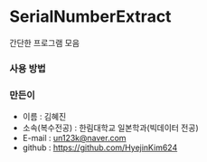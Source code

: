 # SerialNumberExtract  
간단한 프로그램 모음  

### 사용 방법   

### 만든이  
* 이름 : 김혜진
* 소속(복수전공) : 한림대학교 일본학과(빅데이터 전공)
* E-mail : un123k@naver.com
* github : https://github.com/HyejinKim624

